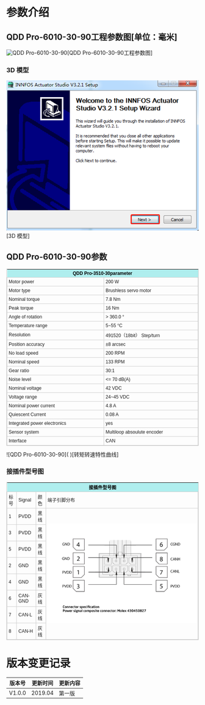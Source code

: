 # 参数介绍 
## QDD Pro-6010-30-90工程参数图[单位：毫米]
![QDD Pro-6010-30-90](   )[QDD Pro-6010-30-90工程参数图]
### 3D 模型
![QDD Pro-6010-30-90]( img/1-2.png  )[3D 模型]

## QDD Pro-6010-30-90参数
<table class="tableizer-table">
<thead><tr class="tableizer-firstrow"><th colspan="2" style="background: PaleTurquoise; color: black;width:800px">QDD Pro-3510-30parameter</th></tr></thead><tbody>
 <tr><td>Motor power</td><td>200 W</td></tr>
 <tr><td>Motor type</td><td>Brushless servo motor</td></tr>
 <tr><td>Nominal torque</td><td>7.8 Nm</td></tr>
 <tr><td>Peak torque</td><td>16 Nm</td></tr>
 <tr><td>Angle of rotation</td><td>> 360.0 °</td></tr>
 <tr><td>Temperature range</td><td>5~55 °C</td></tr>
 <tr><td>Resolution</td><td>491520（18bit） Step/turn</td></tr>
 <tr><td>Position accuracy</td><td>±8 arcsec</td></tr>
 <tr><td>No load speed</td><td>200 RPM</td></tr>
 <tr><td>Nominal speed</td><td>133 RPM</td></tr>
 <tr><td>Gear ratio</td><td>30:1</td></tr>
 <tr><td>Noise level</td><td><= 70 dB(A)</td></tr>
 <tr><td>Nominal voltage</td><td>42 VDC</td></tr>
 <tr><td>Voltage range</td><td>24~45 VDC</td></tr>
 <tr><td>Nominal power current</td><td>4.8 A</td></tr>
 <tr><td>Quiescent Current</td><td>0.08 A</td></tr>
 <tr><td>Integrated power electronics</td><td>yes</td></tr>
 <tr><td>Sensor system</td><td>Multiloop absoulute encoder</td></tr>
 <tr><td>Interface</td><td>CAN</td></tr>
</tbody></table>
![QDD Pro-6010-30-90](   )[转矩转速特性曲线]

### 接插件型号图
<style type="text/css">
	table.tableizer-table {
		font-size: 12px;
		border: 1px solid #CCC; 
		font-family: Arial, Helvetica, sans-serif;
	} 
	.tableizer-table td {
		padding: 4px;
		margin: 3px;
		border: 1px solid #CCC;
	}
	.tableizer-table th {
		background-color: #104E8B; 
		color: #FFF;
		font-weight: bold;
	}
</style>
<table class="tableizer-table">
<thead><tr class="tableizer-firstrow"><th colspan="4" style="background: PaleTurquoise; color: black;width:800px">接插件型号图</th></tr></thead><tbody>
 <tr><td>标号</td><td>Signal</td><td>颜色</td><td >端子引脚分布</td></tr>
 <tr><td>1</td><td>PVDD</td><td>黑线</td><td rowspan="9"><img src="img/配线2-2.png"></td></tr>
 <tr><td>3</td><td>PVDD</td><td>黑线</td></tr>
 <tr><td>5</td><td>PVDD</td><td>黑线</td></tr>
 <tr><td>2</td><td>GND</td><td>黑线</td></tr>
 <tr><td>4</td><td>GND</td><td>黑线</td></tr>
 <tr><td>6</td><td>CAN-GND</td><td>灰线</td></tr>
 <tr><td>7</td><td>CAN-L</td><td>灰线</td></tr>
 <tr><td>8</td><td>CAN-H</td><td>灰线</td></tr>
</tbody></table>

# 版本变更记录
版本号| 更新时间 | 更新内容
---|---|---
V1.0.0 | 2019.04| 第一版


